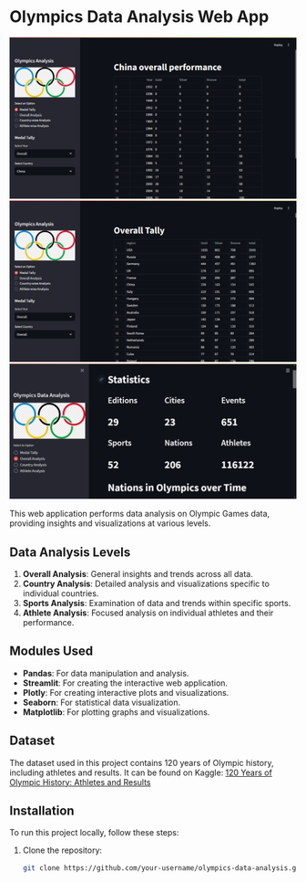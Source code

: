 # Olympics Data Analysis Web App

![Olympics-Data-Analysis](pic1.png)
![Olympics-Data-Analysis](pic2.png)
![Olympics-Data-Analysis](olympics.png)

This web application performs data analysis on Olympic Games data, providing insights and visualizations at various levels.

## Data Analysis Levels

1. **Overall Analysis**: General insights and trends across all data.
2. **Country Analysis**: Detailed analysis and visualizations specific to individual countries.
3. **Sports Analysis**: Examination of data and trends within specific sports.
4. **Athlete Analysis**: Focused analysis on individual athletes and their performance.

## Modules Used

- **Pandas**: For data manipulation and analysis.
- **Streamlit**: For creating the interactive web application.
- **Plotly**: For creating interactive plots and visualizations.
- **Seaborn**: For statistical data visualization.
- **Matplotlib**: For plotting graphs and visualizations.

## Dataset

The dataset used in this project contains 120 years of Olympic history, including athletes and results. It can be found on Kaggle: [120 Years of Olympic History: Athletes and Results](https://www.kaggle.com/heesoo37/120-years-of-olympic-history-athletes-and-results)

## Installation

To run this project locally, follow these steps:

1. Clone the repository:
   ```sh
   git clone https://github.com/your-username/olympics-data-analysis.git
